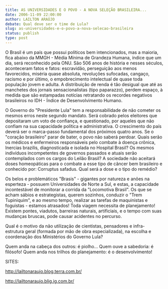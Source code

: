 ```yaml
---
title: AS UNIVERSIDADES E O POVO - A NOVA SELEÇÃO BRASILEIRA...
date: 2006-11-09 22:00:00
author: LAILTON ARAÚJO
debate: Qual deve ser o time de Lula?
slug: as-universidades-e-o-povo-a-nova-selecao-brasileira
status: publish 
type: post
---
```


  

O Brasil é um país que possui políticos bem intencionados, mas a maioria, fica abaixo da MMGH - Média Mínima de Grandeza Humana, índice que um dia, será reconhecido pela ONU. São 506 anos de história e nesses séculos, aconteceram fatos e fatos: escravidão, perseguição aos menos favorecidos, miséria quase absoluta, revoluções sufocadas, cangaço, racismo e por último, o empobrecimento intelectual de quase toda população jovem e adulta. A distribuição de renda é tão desigual que até as manchetes dos jornais sensacionalistas (tipo paparazzo), perdem espaço, à medida que são estampadas notícias retratando os recordes negativos brasileiros no IDH - Índice de Desenvolvimento Humano.  

  

O Governo do "Presidente Lula" tem a responsabilidade de não cometer os mesmos erros neste segundo mandato. Será cobrado pelos eleitores que depositaram um voto de confiança, e questionado, por aqueles que não confiam na sua capacidade política e administrativa. O crescimento do país deverá ser o marca-passo fundamental dos próximos quatro anos. Se o "coração brasileiro" parar de bater, o povo não saberá perdoar. Quais serão os médicos e enfermeiros responsáveis pelo combate à doença crônica, Inercias brazilis, diagnosticada e isolada no Hospital Brasil? Os mesmos indivíduos incompetentes de governos passados e atuais serão contemplados com os cargos do Leilão Brasil? A sociedade não aceitará doses homeopáticas para o combate a esse tipo de câncer bem brasileiro e conhecido por: Corruptus safadus. Qual será a dose e o tipo do remédio?  

  

Os belos e problemáticos "Brasis" - gigantes por natureza e anões na esperteza - possuem Universidades de Norte a Sul, e estas, a capacidade incontestável de monitorar a corrida da "Locomotiva Brasil". Os que se acham sábios e estrategistas, querem sozinhos, conduzir o "Trem Tupiniquim", e ao mesmo tempo, realizar as tarefas de maquinistas e foguistas - estamos atrasados! Toda viagem necessita de planejamento! Existem pontes, viadutos, barreiras naturais, artificiais, e o tempo com suas mudanças bruscas, pode causar acidentes no percurso.  

  

Qual é o motivo da não utilização de cientistas, pensadores e infra-estrutura geral (formada por mão de obra especializada), na escolha e coordenação dos Ministérios do Governo Lula?  

  

Quem anda na cabeça dos outros: é piolho... Quem ouve a sabedoria: é filósofo! Quem anda nos trilhos do planejamento: é o desenvolvimento!  

  

  

SITES:  

  

http://lailtonaraujo.blog.terra.com.br/  

  

http://lailtonaraujo.blig.ig.com.br/  

  

  

  

